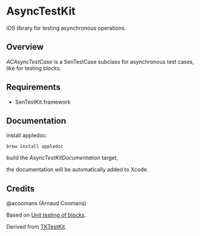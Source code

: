 AsyncTestKit
=========

iOS library for testing asynchronous operations.

## Overview

_ACAsyncTestCase_ is a SenTestCase subclass for asynchronous test cases, like for testing blocks.


## Requirements

- SenTestKit.framework

## Documentation

install appledoc:

`brew install appledoc`

build the _AsyncTestKitDocumentation_ target,

the documentation will be automatically added to Xcode.

## Credits

@acoomans (Arnaud Coomans)

Based on [Unit testing of blocks](http://mobilecraft.tumblr.com/post/27131383138/unit-testing-of-blocks).

Derived from [TKTestKit](https://github.com/TactilizeTeam/TKTestKit).